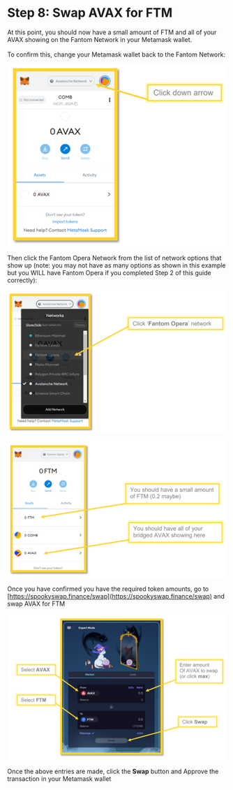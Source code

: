 # Step 8: Swap AVAX for FTM

At this point, you should now have a small amount of FTM and all of your AVAX showing on the Fantom Network in your Metamask wallet. \
\
To confirm this, change your Metamask wallet back to the Fantom Network:

![](<../../.gitbook/assets/image (29) (1) (1).png>)

Then click the Fantom Opera Network from the list of network options that show up (note: you may not have as many options as shown in this example but you WILL have Fantom Opera if you completed Step 2 of this guide correctly):

![](<../../.gitbook/assets/image (24) (1).png>)

![](<../../.gitbook/assets/image (26) (1) (1).png>)

Once you have confirmed you have the required token amounts, go to [https://spookyswap.finance/swap](https://spookyswap.finance/swap) and swap AVAX for FTM

![](<../../.gitbook/assets/image (36) (1).png>)

Once the above entries are made, click the **Swap** button and Approve the transaction in your Metamask wallet
